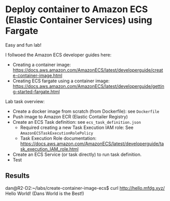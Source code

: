 # Deploy container to Amazon ECS (Elastic Container Services) using Fargate

Easy and fun lab! 

I follwoed the Amazon ECS developer guides here: 
- Creating a container image: https://docs.aws.amazon.com/AmazonECS/latest/developerguide/create-container-image.html
- Creating ECS fargate using a container image: https://docs.aws.amazon.com/AmazonECS/latest/developerguide/getting-started-fargate.html 

Lab task overview:
- Create a docker image from scratch (from Dockerfile): see `Dockerfile`
- Push image to Amazon ECR (Elastic Contailer Registry)
- Create an ECS Task definition: see `ecs_task_definition.json`
   - Required creating a new Task Execution IAM role: See `AmazonECSTaskExecutionRolePolicy`
   - Task Execution Role documentation: https://docs.aws.amazon.com/AmazonECS/latest/developerguide/task_execution_IAM_role.html 
- Create an ECS Service (or task directly) to run task definition.
- Test


## Results
dan@R2-D2:~/labs/create-container-image-ecs$ curl http://hello.mfdg.xyz/
Hello World! (Dans World is the Best!)

